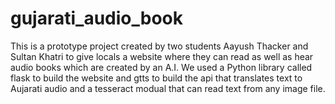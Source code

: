 # gujarati_audio_book
This is a prototype project created by two students Aayush Thacker and Sultan Khatri to give locals a website where they can read as well as hear audio books which are created by an A.I.
We used a Python library called flask to build the website and gtts to build the api that translates text to Aujarati audio and a tesseract modual that can read text from any image file.
